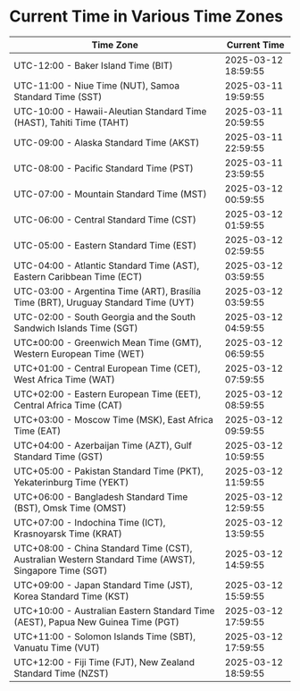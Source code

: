 # Current Time in Various Time Zones

| Time Zone | Current Time |
|-----------|--------------|
| UTC-12:00 - Baker Island Time (BIT) | 2025-03-12 18:59:55 |
| UTC-11:00 - Niue Time (NUT), Samoa Standard Time (SST) | 2025-03-11 19:59:55 |
| UTC-10:00 - Hawaii-Aleutian Standard Time (HAST), Tahiti Time (TAHT) | 2025-03-11 20:59:55 |
| UTC-09:00 - Alaska Standard Time (AKST) | 2025-03-11 22:59:55 |
| UTC-08:00 - Pacific Standard Time (PST) | 2025-03-11 23:59:55 |
| UTC-07:00 - Mountain Standard Time (MST) | 2025-03-12 00:59:55 |
| UTC-06:00 - Central Standard Time (CST) | 2025-03-12 01:59:55 |
| UTC-05:00 - Eastern Standard Time (EST) | 2025-03-12 02:59:55 |
| UTC-04:00 - Atlantic Standard Time (AST), Eastern Caribbean Time (ECT) | 2025-03-12 03:59:55 |
| UTC-03:00 - Argentina Time (ART), Brasília Time (BRT), Uruguay Standard Time (UYT) | 2025-03-12 03:59:55 |
| UTC-02:00 - South Georgia and the South Sandwich Islands Time (SGT) | 2025-03-12 04:59:55 |
| UTC±00:00 - Greenwich Mean Time (GMT), Western European Time (WET) | 2025-03-12 06:59:55 |
| UTC+01:00 - Central European Time (CET), West Africa Time (WAT) | 2025-03-12 07:59:55 |
| UTC+02:00 - Eastern European Time (EET), Central Africa Time (CAT) | 2025-03-12 08:59:55 |
| UTC+03:00 - Moscow Time (MSK), East Africa Time (EAT) | 2025-03-12 09:59:55 |
| UTC+04:00 - Azerbaijan Time (AZT), Gulf Standard Time (GST) | 2025-03-12 10:59:55 |
| UTC+05:00 - Pakistan Standard Time (PKT), Yekaterinburg Time (YEKT) | 2025-03-12 11:59:55 |
| UTC+06:00 - Bangladesh Standard Time (BST), Omsk Time (OMST) | 2025-03-12 12:59:55 |
| UTC+07:00 - Indochina Time (ICT), Krasnoyarsk Time (KRAT) | 2025-03-12 13:59:55 |
| UTC+08:00 - China Standard Time (CST), Australian Western Standard Time (AWST), Singapore Time (SGT) | 2025-03-12 14:59:55 |
| UTC+09:00 - Japan Standard Time (JST), Korea Standard Time (KST) | 2025-03-12 15:59:55 |
| UTC+10:00 - Australian Eastern Standard Time (AEST), Papua New Guinea Time (PGT) | 2025-03-12 17:59:55 |
| UTC+11:00 - Solomon Islands Time (SBT), Vanuatu Time (VUT) | 2025-03-12 17:59:55 |
| UTC+12:00 - Fiji Time (FJT), New Zealand Standard Time (NZST) | 2025-03-12 18:59:55 |
